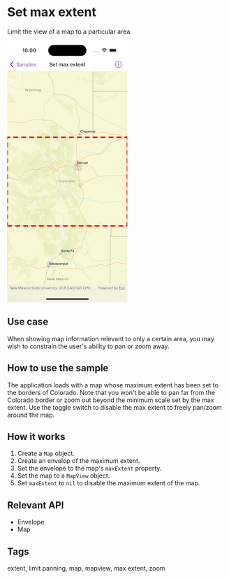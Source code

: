 # Set max extent

Limit the view of a map to a particular area.

![Image of set max extent](set-max-extent.png)

## Use case

When showing map information relevant to only a certain area, you may wish to constrain the user's ability to pan or zoom away.

## How to use the sample

The application loads with a map whose maximum extent has been set to the borders of Colorado. Note that you won't be able to pan far from the Colorado border or zoom out beyond the minimum scale set by the max extent. Use the toggle switch to disable the max extent to freely pan/zoom around the map.

## How it works

1. Create a `Map` object.
2. Create an envelop of the maximum extent.
3. Set the envelope to the map's `maxExtent` property.
4. Set the map to a `MapView` object.
5. Set `maxExtent` to `nil` to disable the maximum extent of the map.

## Relevant API

* Envelope
* Map

## Tags

extent, limit panning, map, mapview, max extent, zoom
